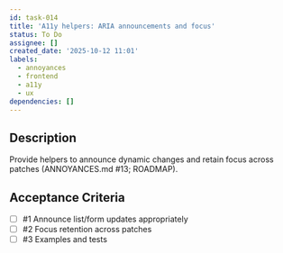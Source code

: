 ```yaml
---
id: task-014
title: 'A11y helpers: ARIA announcements and focus'
status: To Do
assignee: []
created_date: '2025-10-12 11:01'
labels:
  - annoyances
  - frontend
  - a11y
  - ux
dependencies: []
---
```


## Description

<!-- SECTION:DESCRIPTION:BEGIN -->
Provide helpers to announce dynamic changes and retain focus across patches (ANNOYANCES.md #13; ROADMAP).
<!-- SECTION:DESCRIPTION:END -->

## Acceptance Criteria
<!-- AC:BEGIN -->
- [ ] #1 Announce list/form updates appropriately
- [ ] #2 Focus retention across patches
- [ ] #3 Examples and tests
<!-- AC:END -->
